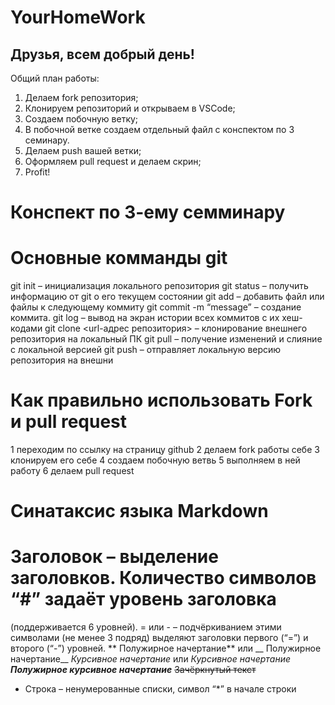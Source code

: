 # YourHomeWork

## Друзья, всем добрый день! 
Общий план работы:
1. Делаем fork репозитория;
2. Клонируем репозиторий и открываем в VSCode;
3. Создаем побочную ветку;
4. В побочной ветке создаем отдельный файл с конспектом по 3 семинару.
5. Делаем push вашей ветки;
6. Оформляем pull request и делаем скрин;
7. Profit!
# Конспект по 3-ему семминару

# Основные комманды git
git init – инициализация локального репозитория
 git status – получить информацию от git о его текущем состоянии
 git add – добавить файл или файлы к следующему коммиту
 git commit -m “message” – создание коммита.
 git log – вывод на экран истории всех коммитов с их хеш-кодами
 git clone <url-адрес репозитория> – клонирование внешнего репозитория на 
локальный ПК
 git pull – получение изменений и слияние с локальной версией
 git push – отправляет локальную версию репозитория на внешни

# Как правильно использовать Fork и pull request
1 переходим по ссылку на страницу github
2 делаем fork работы себе
3 клонируем его себе 
4 создаем побочную ветвь
5 выполняем в ней работу
6 делаем pull request

# Синатаксис языка Markdown
 # Заголовок – выделение заголовков. Количество символов “#” задаёт уровень заголовка 
(поддерживается 6 уровней).
 = или - – подчёркиванием этими символами (не менее 3 подряд) выделяют заголовки первого 
(“=”) и второго (“-”) уровней.
 ** Полужирное начертание** или __ Полужирное начертание__
 *Курсивное начертание* или _Курсивное начертание_
 ***Полужирное курсивное начертание***
 ~~Зачёркнутый текст~~
 * Строка – ненумерованные списки, символ “*” в начале строки
